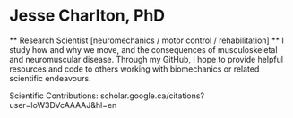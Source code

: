 # Jesse Charlton, PhD

** Research Scientist [neuromechanics / motor control / rehabilitation] **
I study how and why we move, and the consequences of musculoskeletal and neuromuscular disease. Through my GitHub, I hope to provide helpful resources and code to others working with biomechanics or related scientific endeavours.

Scientific Contributions: scholar.google.ca/citations?user=loW3DVcAAAAJ&hl=en

